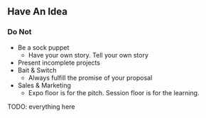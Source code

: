 ## Have An Idea

### Do Not

* Be a sock puppet
  * Have your own story. Tell your own story
* Present incomplete projects
* Bait & Switch
  * Always fulfill the promise of your proposal
* Sales & Marketing
  * Expo floor is for the pitch. Session floor is for the learning.

TODO: everything here
